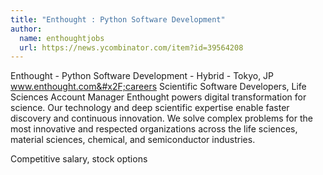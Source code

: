 ```yaml
---
title: "Enthought : Python Software Development"
author:
  name: enthoughtjobs
  url: https://news.ycombinator.com/item?id=39564208
---
```

Enthought - Python Software Development - Hybrid - Tokyo, JP www.enthought.com&#x2F;careers Scientific Software Developers, Life Sciences Account Manager
Enthought powers digital transformation for science. Our technology and deep scientific expertise enable faster discovery and continuous innovation. We solve complex problems for the most innovative and respected organizations across the life sciences, material sciences, chemical, and semiconductor industries.

Competitive salary, stock options
